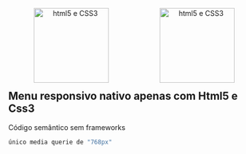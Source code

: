 <div style="width: 100%; margin: 0; float: left; width: 50%;">
<p align="center">
  <a href="https://www.w3schools.com/html/html5_intro.asp" target="_blank" >
    <img alt="html5 e CSS3" src="https://upload.wikimedia.org/wikipedia/commons/6/61/HTML5_logo_and_wordmark.svg" width="auto" height="150px"/>
  </a>
</p>
</div>

<div style="width: 100%; margin: 0; float: right; width: 50%;">
<p align="center">
  <a href="https://www.w3schools.com/css/css3_intro.asp" target="_blank" >
    <img alt="html5 e CSS3" src="http://www.exuberantsolutions.com/course_logo/css3.png" width="auto" height="150px"/>
  </a>
</p>
</div>



## Menu responsivo nativo apenas com Html5 e Css3

Código semântico sem frameworks

``` bash
único media querie de "768px"
```

